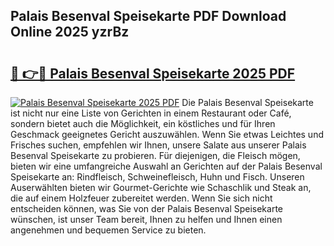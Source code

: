 ## Palais Besenval Speisekarte PDF Download Online 2025 yzrBz

# <h2><a href="http://gc8g1tv.nevu.top/?p=Palais+Besenval+Speisekarte">🔗 👉🔴 Palais Besenval Speisekarte 2025 PDF</a></h2>

[![Palais Besenval Speisekarte 2025 PDF](https://i.imgur.com/dBaPXMq.png)](http://gc8g1tv.nevu.top/?p=Palais+Besenval+Speisekarte)
Die Palais Besenval Speisekarte ist nicht nur eine Liste von Gerichten in einem Restaurant oder Café, sondern bietet auch die Möglichkeit, ein köstliches und für Ihren Geschmack geeignetes Gericht auszuwählen. Wenn Sie etwas Leichtes und Frisches suchen, empfehlen wir Ihnen, unsere Salate aus unserer Palais Besenval Speisekarte zu probieren. Für diejenigen, die Fleisch mögen, bieten wir eine umfangreiche Auswahl an Gerichten auf der Palais Besenval Speisekarte an: Rindfleisch, Schweinefleisch, Huhn und Fisch. Unseren Auserwählten bieten wir Gourmet-Gerichte wie Schaschlik und Steak an, die auf einem Holzfeuer zubereitet werden. Wenn Sie sich nicht entscheiden können, was Sie von der Palais Besenval Speisekarte wünschen, ist unser Team bereit, Ihnen zu helfen und Ihnen einen angenehmen und bequemen Service zu bieten.
